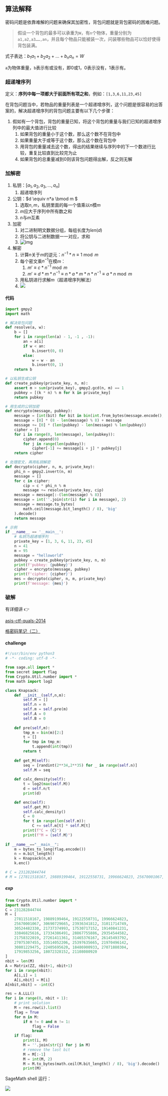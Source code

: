 ## 算法解释

密码问题是依靠难解的问题来确保其加密性，背包问题就是背包密码的困难问题。

> 假设一个背包的最多可以承重为`W`，有`n`个物体，重量分别为`a1,a2,a3……,an`，并且每个物品只能被装一次，问装哪些物品可以恰好使得背包装满。

式子表达：$b_1a_1 + b_2a_2 + ... + b_na_n = W$

`a`为物体重量，`b`表示有或没有，即0或1，0表示没有，1表示有。

### 超递增序列

定义：**序列中每一项都大于前面所有项之和**，例如：`[1,3,6,11,23,45]`

在背包问题当中，若物品的重量列表是一个超递增序列，这个问题是很容易的出答案的，解决超递增序列的背包问题主要有以下几个步骤：

1. 假如有一个背包，背包的重量已知，将这个背包的重量与我们已知的超递增序列中的最大值进行比较
   1. 如果背包的重量小于这个数，那么这个数不在背包中
   2. 如果重量大于或等于这个数，那么这个数在背包中
   3. 用背包的重量减去这个数，得出的结果继续与序列中的下一个数进行比较，重复比较直到比较完为止
   4. 如果背包的总重量减到0则该背包问题得出解，反之则无解

### 加解密

1. 私钥：$[a_1, a_2, a_3,...,a_n]$
   1. 超递增序列
2. 公钥：$d \equiv n*a \bmod m $
   1. 选取$n,m$，私钥里面的每一个值乘以$n$模$m$
   2. $m$应大于序列中所有数之和
   3. $n$与$m$互素
3. 加密
   1. 对二进制明文数据分组，每组长度为$len(d)$
   2. 将公钥与二进制数据一一对应，求和
   3. ![img](背包密码/3d7e75280172644242fef05e3c5f9912.png)
4. 解密
   1. 计算$n$关于$m$的逆元：$n^{-1} *n\equiv 1 \bmod m$
   2. 每个密文乘$n^{-1}$在模$m$：
      1. $m' \equiv c * n^{-1} \bmod m$
      2. $m' \equiv d*m*n^{-1} \equiv n * a * m * n * n^{-1} \equiv a*n \bmod m$
   3. 用私钥进行求解$m$（超递增序列解法）
   4. ![](背包密码/image-20240417133219492.png)

#### 代码

```Python
import gmpy2
import math

# 解决背包问题
def resolve(a, w):
    b = []
    for i in range(len(a) - 1, -1 , -1):
        an = a[i]
        if w < an:
            b.insert(0, 0)
        else:
            w = w - an
            b.insert(0, 1)
    return b

# 以私钥生成公钥
def create_pubkey(private_key, n, m):
    assert m > sum(private_key), gmpy2.gcd(n, m) == 1
    pubkey = [(k * n) % m for k in private_key]
    return pubkey

# 用生成的公钥加密
def encrypto(message, pubkey):
    message = [int(bit) for bit in bin(int.from_bytes(message.encode(), 'big'))[2:]]
    message = [0] * (8 - len(message) % 8) + message
    message += [0] * (len(pubkey) - len(message) % len(pubkey))
    cipher = []
    for i in range(0, len(message), len(pubkey)):
        cipher.append(0)
        for j in range(len(pubkey)):
            cipher[-1] += message[i + j] * pubkey[j]
    return cipher

# 处理密文，再用私钥解密
def decrypto(cipher, n, m, private_key):
    phi_n = gmpy2.invert(n, m)
    message = []
    for c in cipher:
        cip = c * phi_n % m
        message += resolve(private_key, cip)
    message = message[:-(len(message) % 8)]
    message = int(''.join(str(i) for i in message), 2)
    message = message.to_bytes(
        math.ceil(message.bit_length() / 8), 'big'
    ).decode()
    return message

# 示例
if __name__ == '__main__':
    # 私钥为超递增序列
    private_key = [1, 3, 6, 11, 23, 45]
    n = 41
    m = 95
    message = "helloworld"
    pubkey = create_pubkey(private_key, n, m)
    print(f'pubkey: {pubkey}')
    cipher = encrypto(message, pubkey)
    print(f'cipher: {cipher}')
    mes = decrypto(cipher, n, m, private_key)
    print(f'message: {mes}')
```

### 破解

有详细讲 👉

[asis-ctf-quals-2014 ](https://github.com/ctfs/write-ups-2014/tree/b02bcbb2737907dd0aa39c5d4df1d1e270958f54/asis-ctf-quals-2014/archaic)

[格密码笔记（二）](https://www.ruanx.net/lattice-2/)

#### challenge

```Python
#!/usr/bin/env python3
# -*- coding: utf-8 -*-

from sage.all import *
from secret import flag
from Crypto.Util.number import *
from math import log2

class Knapsack:
    def __init__(self,n,m):
        self.M = []
        self.n = n
        self.m = self.pre(m)
        self.A = 0
        self.B = 0
        
    def pre(self,m):
        tmp_m = bin(m)[2:]
        t = []
        for tmp in tmp_m:
            t.append(int(tmp))
        return t
    
    def get_M(self):
        seq = [randint(2**34,2**35) for _ in range(self.n)]
        self.M = seq
        
    def calc_density(self):
        t = log2(max(self.M))
        d = self.n/t
        print(d)

    def enc(self):
        self.get_M()
        self.calc_density()
        C = 0
        for t in range(len(self.m)):
            C += self.m[t] * self.M[t]
        print(f"C = {C}")
        print(f"M = {self.M}")
        
if __name__=="__main__":
    m = bytes_to_long(flag.encode())
    n = m.bit_length()
    k = Knapsack(n,m)
    k.enc()

# C = 231282844744
# M = [27811518167, 19889199464, 19122558731, 19966624823, 25670001067, 30690729665, 23936341812, 31011714749, 30524482330, 21737374993, 17530717152, 19140841231, 33846825616, 17334386491, 28867755886, 29354544582, 21758322019, 27261411361, 31465376167, 26145493792, 27075307455, 33514052206, 25397635665, 21970496142, 30801229475, 22405695620, 18486900933, 27071880304, 17919853256, 18072328152, 21108080920]
```

##### exp

```python
from Crypto.Util.number import *
import math
C = 231282844744
M = [
    27811518167, 19889199464, 19122558731, 19966624823, 
    25670001067, 30690729665, 23936341812, 31011714749, 
    30524482330, 21737374993, 17530717152, 19140841231, 
    33846825616, 17334386491, 28867755886, 29354544582, 
    21758322019, 27261411361, 31465376167, 26145493792, 
    27075307455, 33514052206, 25397635665, 21970496142, 
    30801229475, 22405695620, 18486900933, 27071880304, 
    17919853256, 18072328152, 21108080920
]
nbit = len(M)
A = Matrix(ZZ, nbit+1, nbit+1)
for i in range(nbit):
    A[i,i] = 1
    A[i,nbit] = M[i]
A[nbit,nbit] = -int(C)

res = A.LLL()
for i in range(0, nbit + 1):
    # print solution
    M = res.row(i).list()
    flag = True
    for m in M:
        if m != 0 and m != 1:
            flag = False
            break
    if flag:
        print(i, M)
        M = ''.join(str(j) for j in M)
        # remove the last bit
        M = M[:-1]
        M = int(M, 2)
        M = M.to_bytes(math.ceil(M.bit_length() / 8), 'big').decode()
        print(M)
```

SageMath shell 运行：

![](背包密码/image-20240417160241570.png)

